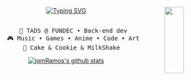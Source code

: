 <div align="center">
<img src="https://i.pinimg.com/736x/ec/a6/0d/eca60d5b6fe7356e9703a9d6a8b35b9e.jpg" width="30%" height="20%" align="right" />
<a href="https://git.io/typing-svg"><img src="https://readme-typing-svg.demolab.com?font=Inconsolata&duration=1&pause=1&color=00FFFC&center=true&repeat=false&width=435&lines=Hi%2C+I'm+Caf%C3%A9" alt="Typing SVG" /></a><br><br>
<pre>
    💼 TADS @ FUNDEC • Back-end dev
    🎮 Music • Games • Anime • Code • Art
    🐾 Cake & Cookie & MilkShake 
</pre>
<p align="center">
  <a href="https://github.com/ramCafeDev"><img src="https://github-readme-stats.vercel.app/api?username=jqmRamos&hide_border=false&show_icons=true" alt="jqmRamos's github stats"></a>
</p>
</div>
